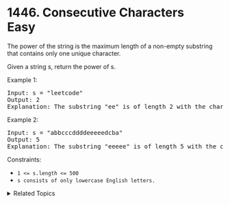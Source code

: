 # 1446. Consecutive Characters<br> Easy

The power of the string is the maximum length of a non-empty substring that contains only one unique character.

Given a string s, return the power of s.


Example 1:

<pre>
Input: s = "leetcode"
Output: 2
Explanation: The substring "ee" is of length 2 with the character 'e' only.
</pre>

Example 2:

<pre>
Input: s = "abbcccddddeeeeedcba"
Output: 5
Explanation: The substring "eeeee" is of length 5 with the character 'e' only.
</pre>

Constraints:

- `1 <= s.length <= 500`
- `s consists of only lowercase English letters.`

<details>

<summary> Related Topics </summary>

-   `String`

</details>